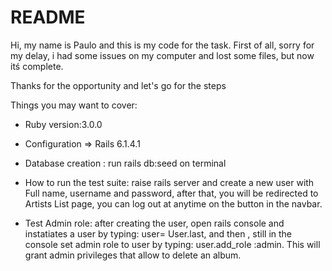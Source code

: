 # README

Hi, my name is Paulo and this is my code for the task. First of all, sorry for my delay, i had some issues on my computer and lost some files, but now itś complete.

Thanks for the opportunity and let's go for the steps



Things you may want to cover:

* Ruby version:3.0.0

* Configuration => Rails 6.1.4.1

* Database creation : run rails db:seed on terminal

* How to run the test suite: raise rails server and create a new user with Full name, username and password, after that, you will be redirected to Artists List page, you can log out at anytime on the button in the navbar.

* Test Admin role: after creating the user, open rails console and instatiates a user by typing: user= User.last, and then , still in the console set admin role to user by typing: user.add_role :admin. This will grant admin privileges that allow to delete an album. 


